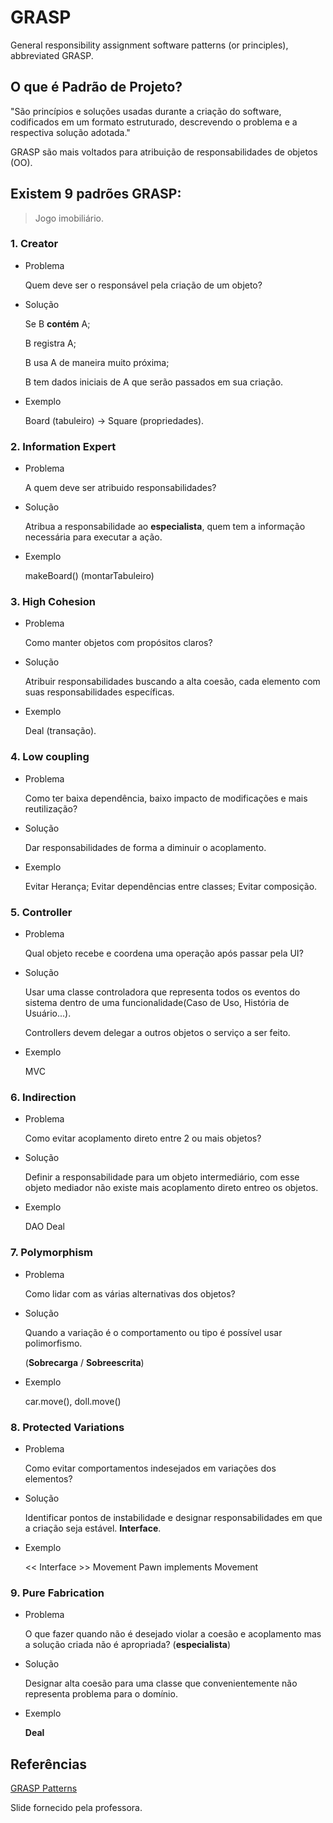 # GRASP

General responsibility assignment software patterns (or principles),
abbreviated GRASP.

## O que é Padrão de Projeto?

"São princípios e soluções usadas durante a criação do software, codificados
em um formato estruturado, descrevendo o problema e a respectiva solução
adotada."

GRASP são mais voltados para atribuição de responsabilidades de objetos (OO).

## Existem 9 padrões GRASP:

> Jogo imobiliário.

### 1. Creator

* Problema

	Quem deve ser o responsável pela criação de um objeto?

* Solução

	Se B **contém** A;

	B registra A;

	B usa A de maneira muito próxima;

	B tem dados iniciais de A que serão passados em sua criação.

* Exemplo

	Board (tabuleiro) -> Square (propriedades).

### 2. Information Expert

* Problema

	A quem deve ser atribuido responsabilidades?

* Solução

	Atribua a responsabilidade ao **especialista**, quem tem a informação
necessária para executar a ação.

* Exemplo

	makeBoard() (montarTabuleiro)

### 3. High Cohesion

* Problema

	Como manter objetos com propósitos claros?

* Solução

	Atribuir responsabilidades buscando a alta coesão, cada elemento com suas
responsabilidades específicas.

* Exemplo

	Deal (transação).

### 4. Low coupling

* Problema

	Como ter baixa dependência, baixo impacto de modificações e mais
reutilização?

* Solução

	Dar responsabilidades de forma a diminuir o acoplamento.

* Exemplo

	Evitar Herança;
	Evitar dependências entre classes;
	Evitar composição.

### 5. Controller

* Problema

	Qual objeto recebe e coordena uma operação após passar pela UI?

* Solução

	Usar uma classe controladora que representa todos os eventos do sistema
dentro de uma funcionalidade(Caso de Uso, História de Usuário...).

	Controllers devem delegar a outros objetos o serviço a ser feito.

* Exemplo

	MVC

### 6. Indirection

* Problema

	Como evitar acoplamento direto entre 2 ou mais objetos?

* Solução

	Definir a responsabilidade para um objeto intermediário, com esse objeto
mediador não existe mais acoplamento direto entreo os objetos.

* Exemplo

	DAO
	Deal

### 7. Polymorphism

* Problema

	Como lidar com as várias alternativas dos objetos?

* Solução

	Quando a variação é o comportamento ou tipo é possível usar polimorfismo.

	(**Sobrecarga** / **Sobreescrita**)

* Exemplo

	car.move(), doll.move()

### 8. Protected Variations

* Problema

	Como evitar comportamentos indesejados em variações dos elementos?

* Solução

	Identificar pontos de instabilidade e designar responsabilidades em que a
criação seja estável. **Interface**.

* Exemplo


	<< Interface >> Movement
	Pawn implements Movement

### 9. Pure Fabrication

* Problema

	O que fazer quando não é desejado violar a coesão e acoplamento mas a
solução criada não é apropriada? (**especialista**)

* Solução

	Designar alta coesão para uma classe que convenientemente não representa
problema para o domínio.

* Exemplo

	**Deal**


## Referências

[GRASP Patterns](https://www.google.com.br/url?sa=t&rct=j&q=&esrc=s&source=web&cd=4&ved=0ahUKEwi55oHxrZHTAhUBNJAKHYcBApgQFgg5MAM&url=https%3A%2F%2Fwww.cs.colorado.edu%2F~kena%2Fclasses%2F5448%2Ff12%2Fpresentation-materials%2Fduncan.pdf&usg=AFQjCNGvjZdE_Aw_4nopKvFf3enXCRb31g&sig2=M8Y1-qwOpWSeYTHgSRYm0w)

Slide fornecido pela professora.
